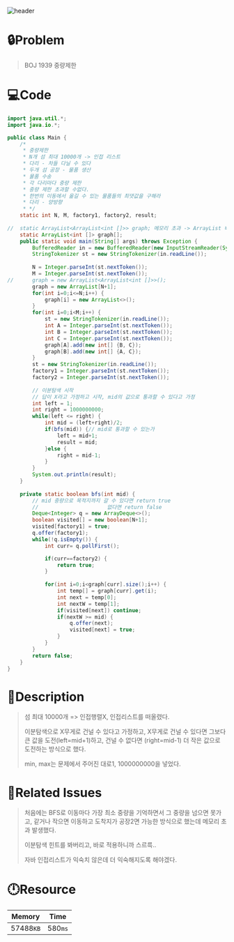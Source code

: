 ![header](https://capsule-render.vercel.app/api?type=waving&height=200&color=0:B2E6FF,100:FFB2D6&text=BOJ%201939&fontColor=FFFFFF&fontAlign=80&fontAlignY=35&fontSize=50)

# **🔒Problem**

> BOJ 1939 중량제한

# 💻**Code**

```java
import java.util.*;
import java.io.*;

public class Main {
	/*
	 * 중량제한
	 * N개 섬 최대 10000개 -> 인접 리스트 
	 * 다리 - 차들 다닐 수 있다
	 * 두개 섬 공장 - 물품 생산
	 * 물품 수송
	 * 각 다리마다 중량 제한
	 * 중량 제한 초과할 수없다. 
	 * 한번의 이동에서 옮길 수 있는 물품들의 최댓값을 구해라
	 * 다리 - 양방향
	 * */
	static int N, M, factory1, factory2, result;
	
//	static ArrayList<ArrayList<int []>> graph; 메모리 초과 -> ArrayList 배열로 초기화.
	static ArrayList<int []> graph[];
	public static void main(String[] args) throws Exception {
		BufferedReader in = new BufferedReader(new InputStreamReader(System.in));
		StringTokenizer st = new StringTokenizer(in.readLine());
		
		N = Integer.parseInt(st.nextToken());
		M = Integer.parseInt(st.nextToken());
//		graph = new ArrayList<ArrayList<int []>>();
		graph = new ArrayList[N+1];
		for(int i=0;i<=N;i++) {
			graph[i] = new ArrayList<>();
		}
		for(int i=0;i<M;i++) {
			st = new StringTokenizer(in.readLine());
			int A = Integer.parseInt(st.nextToken());
			int B = Integer.parseInt(st.nextToken());
			int C = Integer.parseInt(st.nextToken());
			graph[A].add(new int[] {B, C});
			graph[B].add(new int[] {A, C});				
		}
		st = new StringTokenizer(in.readLine());
		factory1 = Integer.parseInt(st.nextToken());
		factory2 = Integer.parseInt(st.nextToken());
		
		// 이분탐색 시작
		// 답이 X라고 가정하고 시작, mid의 값으로 통과할 수 있다고 가정
		int left = 1;
		int right = 1000000000;
		while(left <= right) {
			int mid = (left+right)/2;
			if(bfs(mid)) {// mid로 통과할 수 있는가
				left = mid+1;
				result = mid;
			}else {
				right = mid-1;
			}
		}
		System.out.println(result);
	}
	
	private static boolean bfs(int mid) {
		// mid 중량으로 목적지까지 갈 수 있다면 return true
		// 						없다면 return false
		Deque<Integer> q = new ArrayDeque<>();
		boolean visited[] = new boolean[N+1];
		visited[factory1] = true;
		q.offer(factory1);		
		while(!q.isEmpty()) {
			int curr= q.pollFirst();

			if(curr==factory2) {
				return true;
			}
			
			for(int i=0;i<graph[curr].size();i++) {
				int temp[] = graph[curr].get(i);
				int next = temp[0];
				int nextW = temp[1];
				if(visited[next]) continue;
				if(nextW >= mid) {
					q.offer(next);
					visited[next] = true;
				}
			}
		}
		return false;
	}
}
```

# **🔑Description**

> 섬 최대 10000개 => 인접행렬X, 인접리스트를 떠올렸다.
> 
>이분탐색으로 X무게로 건널 수 있다고 가정하고, X무게로 건널 수 있다면 그보다 큰 값을 도전(left=mid+1)하고, 건널 수 없다면 (right=mid-1) 더 작은 값으로 도전하는 방식으로 했다.
> 
>min, max는 문제에서 주어진 대로1, 1000000000을 넣었다.

# **📑Related Issues**

>처음에는 BFS로 이동마다 가장 최소 중량을 기억하면서 그 중량을 넘으면 못가고, 같거나 작으면 이동하고 도착지가 공장2면 가능한 방식으로 했는데 메모리 초과 발생했다.
>
>이분탐색 힌트를 봐버리고, 바로 적용하니까 스르륵..
>
>자바 인접리스트가 익숙치 않은데 더 익숙해지도록 해야겠다.

# **🕛Resource**

| Memory    | Time    |
| --------- | ------- |
| 57488`KB` | 580`ms` |